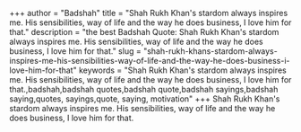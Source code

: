 +++
author = "Badshah"
title = "Shah Rukh Khan's stardom always inspires me. His sensibilities, way of life and the way he does business, I love him for that."
description = "the best Badshah Quote: Shah Rukh Khan's stardom always inspires me. His sensibilities, way of life and the way he does business, I love him for that."
slug = "shah-rukh-khans-stardom-always-inspires-me-his-sensibilities-way-of-life-and-the-way-he-does-business-i-love-him-for-that"
keywords = "Shah Rukh Khan's stardom always inspires me. His sensibilities, way of life and the way he does business, I love him for that.,badshah,badshah quotes,badshah quote,badshah sayings,badshah saying,quotes, sayings,quote, saying, motivation"
+++
Shah Rukh Khan's stardom always inspires me. His sensibilities, way of life and the way he does business, I love him for that.
